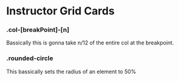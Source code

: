 # Instructor Grid Cards

### .col-\[breakPoint\]-\[n\]

Bassically this is gonna take n/12 of the entire col at the breakpoint.

### .rounded-circle

This bassically sets the radius of an element to 50%
